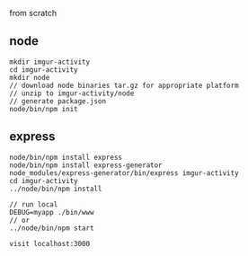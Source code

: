 
from scratch

## node

    mkdir imgur-activity
    cd imgur-activity
    mkdir node
    // download node binaries tar.gz for appropriate platform
    // unzip to imgur-activity/node
    // generate package.json
    node/bin/npm init

## express 

    node/bin/npm install express
    node/bin/npm install express-generator
    node_modules/express-generator/bin/express imgur-activity
    cd imgur-activity
    ../node/bin/npm install

    // run local
    DEBUG=myapp ./bin/www
    // or
    ../node/bin/npm start

    visit localhost:3000


